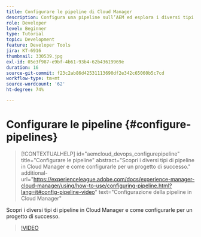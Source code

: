 ```yaml
---
title: Configurare le pipeline di Cloud Manager
description: Configura una pipeline sull’AEM ed esplora i diversi tipi di pipeline.
role: Developer
level: Beginner
type: Tutorial
topic: Development
feature: Developer Tools
jira: KT-6916
thumbnail: 330539.jpg
exl-id: 05e3f987-e9bf-4b61-93b4-62b43619969e
duration: 16
source-git-commit: f23c2ab86d42531113690df2e342c65060b5c7cd
workflow-type: tm+mt
source-wordcount: '62'
ht-degree: 74%

---
```


# Configurare le pipeline {#configure-pipelines}

>[!CONTEXTUALHELP]
>id="aemcloud_devops_configurepipeline"
>title="Configurare le pipeline"
>abstract="Scopri i diversi tipi di pipeline in Cloud Manager e come configurarle per un progetto di successo."
>additional-url="https://experienceleague.adobe.com/docs/experience-manager-cloud-manager/using/how-to-use/configuring-pipeline.html?lang=it#config-pipeline-video" text="Configurazione della pipeline in Cloud Manager"

Scopri i diversi tipi di pipeline in Cloud Manager e come configurarle per un progetto di successo.

>[!VIDEO](https://video.tv.adobe.com/v/330539?quality=12&learn=on)
